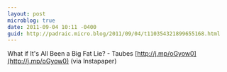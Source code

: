 ```yaml
---
layout: post
microblog: true
date: 2011-09-04 10:11 -0400
guid: http://padraic.micro.blog/2011/09/04/t110354321899655168.html
---
```

What if It's All Been a Big Fat Lie? - Taubes [http://j.mp/oGyow0](http://j.mp/oGyow0) (via Instapaper)
